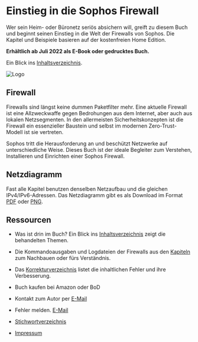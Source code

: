 # Einstieg in die Sophos Firewall


Wer sein Heim- oder B&uuml;ronetz seri&ouml;s absichern will, greift zu diesem Buch und beginnt seinen Einstieg in die Welt der Firewalls von Sophos. Die Kapitel und Beispiele basieren auf der kostenfreien Home Edition.

__Erh&auml;ltlich ab Juli 2022 als E-Book oder gedrucktes Buch.__


Ein Blick ins [Inhaltsverzeichnis](Inhaltsverzeichnis.md).

![Logo](logo.png)


## Firewall
Firewalls sind l&auml;ngst keine dummen Paketfilter mehr. Eine aktuelle Firewall ist eine Allzweckwaffe gegen Bedrohungen aus dem Internet, aber auch aus lokalen Netzsegmenten. In den allermeisten Sicherheitskonzepten ist die Firewall ein essenzieller Baustein und selbst im modernen Zero-Trust-Modell ist sie vertreten.

Sophos tritt die Herausforderung an und besch&uuml;tzt Netzwerke auf unterschiedliche Weise. Dieses Buch ist der ideale Begleiter zum Verstehen, Installieren und Einrichten einer Sophos Firewall.


## Netzdiagramm
Fast alle Kapitel benutzen denselben Netzaufbau und die gleichen IPv4/IPv6-Adressen. Das Netzdiagramm gibt es als Download im Format [PDF](Netzdiagramm.pdf) oder [PNG](Netzdiagramm.png).


## Ressourcen

* Was ist drin im Buch? Ein Blick ins [Inhaltsverzeichnis](Inhaltsverzeichnis.md) zeigt die behandelten Themen.

* Die Kommandoausgaben und Logdateien der Firewalls aus den [Kapiteln](Kapitel/) zum Nachbauen oder f&uuml;rs Verst&auml;ndnis.

* Das [Korrekturverzeichnis](errata.pdf) listet die inhaltlichen Fehler und ihre Verbesserung.

* Buch kaufen bei Amazon oder BoD

* Kontakt zum Autor per [E-Mail](mailto:sophos.buch@gmail.com)

* Fehler melden. [E-Mail](mailto:sophos.buch@gmail.com?subject=Fehler)

* [Stichwortverzeichnis](Stichwortverzeichnis.pdf)

* [Impressum](https://github.com/sophos-buch/sophos-buch.github.io/blob/master/Impressum.md)
